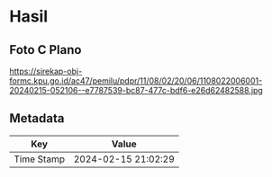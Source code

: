 # Hasil

## Foto C Plano

https://sirekap-obj-formc.kpu.go.id/ac47/pemilu/pdpr/11/08/02/20/06/1108022006001-20240215-052106--e7787539-bc87-477c-bdf6-e26d62482588.jpg


## Metadata

| Key        | Value               |
| ---------- | ------------------- |
| Time Stamp | 2024-02-15 21:02:29 |



